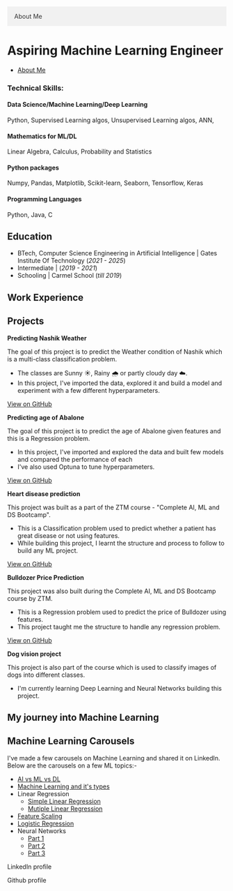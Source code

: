 <style>
.navbar {
  list-style-type: none;
  margin: 0;
  padding: 0;
  overflow: hidden;
  background-color: #f1f1f1;
}

.navbar li {
  float: left;
}

.navbar li a {
  display: block;
  color: #333;
  text-align: center;
  padding: 14px 16px;
  text-decoration: none;
}

.navbar li a:hover {
  background-color: #ddd;
}
</style>

<ul class="navbar">
  <li><a href="./ABOUT.md">About Me</a></li>
</ul>

# Aspiring Machine Learning Engineer 
- [About Me](./ABOUT.md)
### Technical Skills: 
#### Data Science/Machine Learning/Deep Learning 
Python, Supervised Learning algos, Unsupervised Learning algos, ANN, 

#### Mathematics for ML/DL
Linear Algebra, Calculus, Probability and Statistics 

#### Python packages
Numpy, Pandas, Matplotlib, Scikit-learn, Seaborn, Tensorflow, Keras

#### Programming Languages
Python, Java, C

## Education
- BTech, Computer Science Engineering in Artificial Intelligence | Gates Institute Of Technology  (_2021 - 2025_)								       		
- Intermediate |  (_2019 - 2021_)	 			        		
- Schooling | Carmel School  (_till 2019_)

## Work Experience

## Projects
**Predicting Nashik Weather**

The goal of this project is to predict the Weather condition of Nashik which is a multi-class classification problem.
- The classes are Sunny ☀️, Rainy 🌧️ or partly cloudy day ☁️.
- In this project, I've imported the data, explored it and build a model and experiment with a few different hyperparameters.

[View on GitHub](https://github.com/Shuraimi/Predicting-Nashik-Weather)

**Predicting age of Abalone**

The goal of this project is to predict the age of Abalone given features and this is a Regression problem.
- In this project, I've imported and explored the data and built few models and compared the performance of each
- I've also used Optuna to tune hyperparameters.

[View on GitHub](https://github.com/Shuraimi/Regression-with-Abalone-dataset)

**Heart disease prediction**

This project was built as a part of the ZTM course - "Complete AI, ML and DS Bootcamp".
- This is a Classification problem used to predict whether a patient has great disease or not using features.
- While building this project, I learnt the structure and process to follow to build any ML project.

[View on GitHub](https://github.com/Shuraimi/heart-disease-project)

**Bulldozer Price Prediction**

This project was also built during the Complete AI, ML and DS Bootcamp course by ZTM.
- This is a Regression problem used to predict the price of Bulldozer using features.
- This project taught me the structure to handle any regression problem.

[View on GitHub](https://github.com/Shuraimi/bulldozer-price-prediction)

**Dog vision project**

This project is also part of the course which is used to classify images of dogs into different classes.
- I'm currently learning Deep Learning and Neural Networks building this project.

## My journey into Machine Learning 

## Machine Learning Carousels

I've made a few carousels on Machine Learning and shared it on LinkedIn. Below are the carousels on a few ML topics:-

- [AI vs ML vs DL](https://www.linkedin.com/posts/shuraimi_ai-vs-ml-vs-dl-activity-7058061760401997824-t6eg?utm_source=share&utm_medium=member_android)
- [Machine Learning and it's types](https://www.linkedin.com/feed/update/urn:li:activity:7072158619143655424?utm_source=share&utm_medium=member_android)
- Linear Regression
  - [Simple Linear Regression](https://www.linkedin.com/feed/update/urn:li:activity:7072937553531691008?utm_source=share&utm_medium=member_android)
  - [Mutiple Linear Regression](https://www.linkedin.com/feed/update/urn:li:activity:7077216088429617152?utm_source=share&utm_medium=member_android)
- [Feature Scaling](https://www.linkedin.com/feed/update/urn:li:activity:7081296455340056576/?utm_source=share&utm_medium=member_android)
- [Logistic Regression](https://www.linkedin.com/feed/update/urn:li:activity:7074324898407428097?utm_source=share&utm_medium=member_android)
- Neural Networks
  - [Part 1](https://www.linkedin.com/feed/update/urn:li:activity:7085272885023375360?utm_source=share&utm_medium=member_android)
  - [Part 2](https://www.linkedin.com/feed/update/urn:li:activity:7107314419843379200?utm_source=share&utm_medium=member_android)
  - [Part 3](https://www.linkedin.com/feed/update/urn:li:activity:7110806025804386304?utm_source=share&utm_medium=member_android)
 

LinkedIn profile

Github profile

